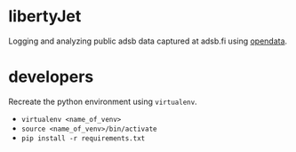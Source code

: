 # libertyJet

Logging and analyzing public adsb data captured at adsb.fi using [opendata](https://github.com/adsbfi/opendata).

# developers
Recreate the python environment using `virtualenv`.  
- `virtualenv <name_of_venv>`
- `source <name_of_venv>/bin/activate`
- `pip install -r requirements.txt`